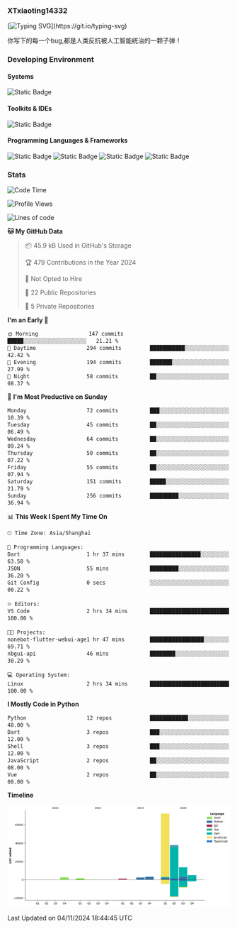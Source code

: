 ### XTxiaoting14332

[![Typing SVG](https://readme-typing-svg.herokuapp.com?font=JetBrians+Mono&pause=1000&random=false&width=435&lines=Hello+World!)](https://git.io/typing-svg)

你写下的每一个bug,都是人类反抗被人工智能统治的一颗子弹！

### Developing Environment

#### Systems

![Static Badge](https://img.shields.io/badge/Ubuntu-%20?style=flat-square&logo=ubuntu&logoColor=white&color=E34F26)

#### Toolkits & IDEs

![Static Badge](https://img.shields.io/badge/Visual%20Studio%20Code-%20?style=flat-square&logo=visualstudiocode&logoColor=white&color=blue)

#### Programming Languages & Frameworks

![Static Badge](https://img.shields.io/badge/Dart-%20?style=flat-square&logo=dart&logoColor=white&color=0175C2)
![Static Badge](https://img.shields.io/badge/Flutter-%20?style=flat-square&logo=flutter&logoColor=white&color=02569B)
![Static Badge](https://img.shields.io/badge/Python-%20?style=flat-square&logo=python&logoColor=white&color=E7A781)
![Static Badge](https://img.shields.io/badge/Bash%20Shell-%20?style=flat-square&logo=shell&logoColor=white&color=49D868)

### Stats

<!--START_SECTION:waka-->
![Code Time](http://img.shields.io/badge/Code%20Time-157%20hrs%2026%20mins-blue)

![Profile Views](http://img.shields.io/badge/Profile%20Views-1-blue)

![Lines of code](https://img.shields.io/badge/From%20Hello%20World%20I%27ve%20Written-138.7%20thousand%20lines%20of%20code-blue)

**🐱 My GitHub Data** 

> 📦 45.9 kB Used in GitHub's Storage 
 > 
> 🏆 479 Contributions in the Year 2024
 > 
> 🚫 Not Opted to Hire
 > 
> 📜 22 Public Repositories 
 > 
> 🔑 5 Private Repositories 
 > 
**I'm an Early 🐤** 

```text
🌞 Morning                147 commits         █████░░░░░░░░░░░░░░░░░░░░   21.21 % 
🌆 Daytime                294 commits         ███████████░░░░░░░░░░░░░░   42.42 % 
🌃 Evening                194 commits         ███████░░░░░░░░░░░░░░░░░░   27.99 % 
🌙 Night                  58 commits          ██░░░░░░░░░░░░░░░░░░░░░░░   08.37 % 
```
📅 **I'm Most Productive on Sunday** 

```text
Monday                   72 commits          ███░░░░░░░░░░░░░░░░░░░░░░   10.39 % 
Tuesday                  45 commits          ██░░░░░░░░░░░░░░░░░░░░░░░   06.49 % 
Wednesday                64 commits          ██░░░░░░░░░░░░░░░░░░░░░░░   09.24 % 
Thursday                 50 commits          ██░░░░░░░░░░░░░░░░░░░░░░░   07.22 % 
Friday                   55 commits          ██░░░░░░░░░░░░░░░░░░░░░░░   07.94 % 
Saturday                 151 commits         █████░░░░░░░░░░░░░░░░░░░░   21.79 % 
Sunday                   256 commits         █████████░░░░░░░░░░░░░░░░   36.94 % 
```


📊 **This Week I Spent My Time On** 

```text
🕑︎ Time Zone: Asia/Shanghai

💬 Programming Languages: 
Dart                     1 hr 37 mins        ████████████████░░░░░░░░░   63.58 % 
JSON                     55 mins             █████████░░░░░░░░░░░░░░░░   36.20 % 
Git Config               0 secs              ░░░░░░░░░░░░░░░░░░░░░░░░░   00.22 % 

🔥 Editors: 
VS Code                  2 hrs 34 mins       █████████████████████████   100.00 % 

🐱‍💻 Projects: 
nonebot-flutter-webui-age1 hr 47 mins        █████████████████░░░░░░░░   69.71 % 
nbgui-api                46 mins             ████████░░░░░░░░░░░░░░░░░   30.29 % 

💻 Operating System: 
Linux                    2 hrs 34 mins       █████████████████████████   100.00 % 
```

**I Mostly Code in Python** 

```text
Python                   12 repos            ████████████░░░░░░░░░░░░░   48.00 % 
Dart                     3 repos             ███░░░░░░░░░░░░░░░░░░░░░░   12.00 % 
Shell                    3 repos             ███░░░░░░░░░░░░░░░░░░░░░░   12.00 % 
JavaScript               2 repos             ██░░░░░░░░░░░░░░░░░░░░░░░   08.00 % 
Vue                      2 repos             ██░░░░░░░░░░░░░░░░░░░░░░░   08.00 % 
```



**Timeline**

![Lines of Code chart](https://raw.githubusercontent.com/XTxiaoting14332/XTxiaoting14332/main/assets/bar_graph.png)


 Last Updated on 04/11/2024 18:44:45 UTC
<!--END_SECTION:waka-->